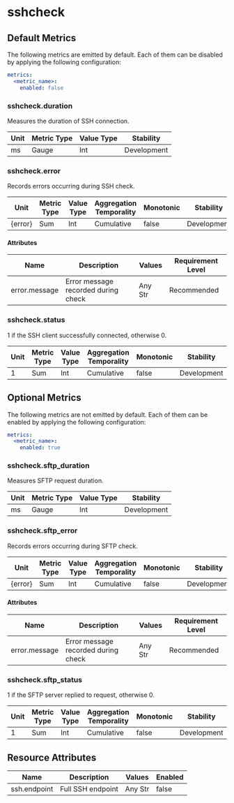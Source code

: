 [comment]: <> (Code generated by mdatagen. DO NOT EDIT.)

# sshcheck

## Default Metrics

The following metrics are emitted by default. Each of them can be disabled by applying the following configuration:

```yaml
metrics:
  <metric_name>:
    enabled: false
```

### sshcheck.duration

Measures the duration of SSH connection.

| Unit | Metric Type | Value Type | Stability |
| ---- | ----------- | ---------- | --------- |
| ms | Gauge | Int | Development |

### sshcheck.error

Records errors occurring during SSH check.

| Unit | Metric Type | Value Type | Aggregation Temporality | Monotonic | Stability |
| ---- | ----------- | ---------- | ----------------------- | --------- | --------- |
| {error} | Sum | Int | Cumulative | false | Development |

#### Attributes

| Name | Description | Values | Requirement Level |
| ---- | ----------- | ------ | -------- |
| error.message | Error message recorded during check | Any Str | Recommended |

### sshcheck.status

1 if the SSH client successfully connected, otherwise 0.

| Unit | Metric Type | Value Type | Aggregation Temporality | Monotonic | Stability |
| ---- | ----------- | ---------- | ----------------------- | --------- | --------- |
| 1 | Sum | Int | Cumulative | false | Development |

## Optional Metrics

The following metrics are not emitted by default. Each of them can be enabled by applying the following configuration:

```yaml
metrics:
  <metric_name>:
    enabled: true
```

### sshcheck.sftp_duration

Measures SFTP request duration.

| Unit | Metric Type | Value Type | Stability |
| ---- | ----------- | ---------- | --------- |
| ms | Gauge | Int | Development |

### sshcheck.sftp_error

Records errors occurring during SFTP check.

| Unit | Metric Type | Value Type | Aggregation Temporality | Monotonic | Stability |
| ---- | ----------- | ---------- | ----------------------- | --------- | --------- |
| {error} | Sum | Int | Cumulative | false | Development |

#### Attributes

| Name | Description | Values | Requirement Level |
| ---- | ----------- | ------ | -------- |
| error.message | Error message recorded during check | Any Str | Recommended |

### sshcheck.sftp_status

1 if the SFTP server replied to request, otherwise 0.

| Unit | Metric Type | Value Type | Aggregation Temporality | Monotonic | Stability |
| ---- | ----------- | ---------- | ----------------------- | --------- | --------- |
| 1 | Sum | Int | Cumulative | false | Development |

## Resource Attributes

| Name | Description | Values | Enabled |
| ---- | ----------- | ------ | ------- |
| ssh.endpoint | Full SSH endpoint | Any Str | false |
